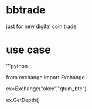 # bbtrade
just for new digital coin trade
# use case


'''python


from exchange import Exchange

ex=Exchange("okex","qtum_btc")

ex.GetDepth()

